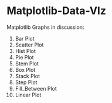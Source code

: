 # Matplotlib-Data-VIz

Matplotlib Graphs in discussion:

1. Bar Plot
2. Scatter Plot
3. Hist Plot
4. Pie Plot
5. Stem Plot
6. Box Plot
7. Stack Plot
8. Step Plot
9. Fill_Between Plot
10. Linear Plot
